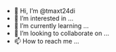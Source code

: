 - 👋 Hi, I’m @tmaxt24di
- 👀 I’m interested in ...
- 🌱 I’m currently learning ...
- 💞️ I’m looking to collaborate on ...
- 📫 How to reach me ...

<!---
tmaxt24di/tmaxt24di is a ✨ special ✨ repository because its `README.md` (this file) appears on your GitHub profile.
You can click the Preview link to take a look at your changes.
--->
